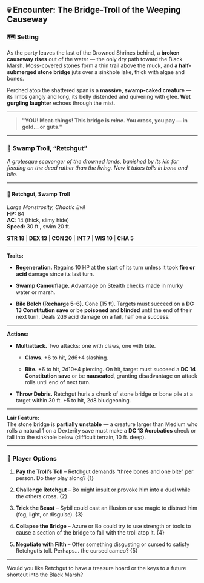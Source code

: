 ## 💀 **Encounter: The Bridge-Troll of the Weeping Causeway**

### 🗺️ **Setting**

As the party leaves the last of the Drowned Shrines behind, a **broken causeway rises** out of the water — the only dry path toward the Black Marsh. Moss-covered stones form a thin trail above the muck, and **a half-submerged stone bridge** juts over a sinkhole lake, thick with algae and bones.

Perched atop the shattered span is a **massive, swamp-caked creature** — its limbs gangly and long, its belly distended and quivering with glee. **Wet gurgling laughter** echoes through the mist.

---

> **"YOU! Meat-things! This bridge is _mine_. You cross, you pay — in gold... or guts."**

---

### 👹 **Swamp Troll, “Retchgut”**

_A grotesque scavenger of the drowned lands, banished by its kin for feeding on the dead rather than the living. Now it takes tolls in bone and bile._

---

#### 🧾 **Retchgut, Swamp Troll**

_Large Monstrosity, Chaotic Evil_  
**HP:** 84  
**AC:** 14 (thick, slimy hide)  
**Speed:** 30 ft., swim 20 ft.

**STR 18** | **DEX 13** | **CON 20** | **INT 7** | **WIS 10** | **CHA 5**

---

**Traits:**

- **Regeneration.** Regains 10 HP at the start of its turn unless it took **fire or acid** damage since its last turn.
    
- **Swamp Camouflage.** Advantage on Stealth checks made in murky water or marsh.
    
- **Bile Belch (Recharge 5–6).** Cone (15 ft). Targets must succeed on a **DC 13 Constitution save** or be **poisoned** and **blinded** until the end of their next turn. Deals 2d6 acid damage on a fail, half on a success.
    

---

**Actions:**

- **Multiattack.** Two attacks: one with claws, one with bite.
    
    - **Claws.** +6 to hit, 2d6+4 slashing.
        
    - **Bite.** +6 to hit, 2d10+4 piercing. On hit, target must succeed a **DC 14 Constitution save** or be **nauseated**, granting disadvantage on attack rolls until end of next turn.
        
- **Throw Debris.** Retchgut hurls a chunk of stone bridge or bone pile at a target within 30 ft. +5 to hit, 2d8 bludgeoning.
    

---

**Lair Feature:**  
The stone bridge is **partially unstable** — a creature larger than Medium who rolls a natural 1 on a Dexterity save must make a **DC 13 Acrobatics** check or fall into the sinkhole below (difficult terrain, 10 ft. deep).

---

### 🎲 Player Options

1. **Pay the Troll’s Toll** – Retchgut demands “three bones and one bite” per person. Do they play along? {1}
    
2. **Challenge Retchgut** – Bo might insult or provoke him into a duel while the others cross. {2}
    
3. **Trick the Beast** – Sybil could cast an illusion or use magic to distract him (fog, light, or disguise). {3}
    
4. **Collapse the Bridge** – Azure or Bo could try to use strength or tools to cause a section of the bridge to fall with the troll atop it. {4}
    
5. **Negotiate with Filth** – Offer something disgusting or cursed to satisfy Retchgut’s toll. Perhaps… the cursed cameo? {5}
    

---

Would you like Retchgut to have a treasure hoard or the keys to a future shortcut into the Black Marsh?